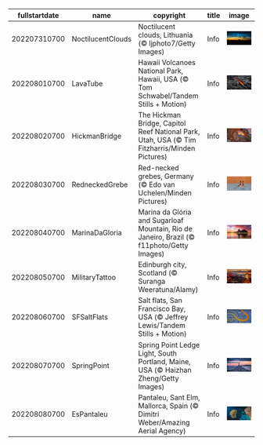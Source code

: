 |fullstartdate|name|copyright|title|image|
|--|--|--|--|--|
202207310700|NoctilucentClouds|Noctilucent clouds, Lithuania (© ljphoto7/Getty Images)|Info|![](/en-AU/2022/08/202207310700NoctilucentClouds.jpg)|
202208010700|LavaTube|Hawaii Volcanoes National Park, Hawaii, USA (© Tom Schwabel/Tandem Stills + Motion)|Info|![](/en-AU/2022/08/202208010700LavaTube.jpg)|
202208020700|HickmanBridge|The Hickman Bridge, Capitol Reef National Park, Utah, USA (© Tim Fitzharris/Minden Pictures)|Info|![](/en-AU/2022/08/202208020700HickmanBridge.jpg)|
202208030700|RedneckedGrebe|Red-necked grebes, Germany (© Edo van Uchelen/Minden Pictures)|Info|![](/en-AU/2022/08/202208030700RedneckedGrebe.jpg)|
202208040700|MarinaDaGloria|Marina da Glória and Sugarloaf Mountain, Rio de Janeiro, Brazil (© f11photo/Getty Images)|Info|![](/en-AU/2022/08/202208040700MarinaDaGloria.jpg)|
202208050700|MilitaryTattoo|Edinburgh city, Scotland (© Suranga Weeratuna/Alamy)|Info|![](/en-AU/2022/08/202208050700MilitaryTattoo.jpg)|
202208060700|SFSaltFlats|Salt flats, San Francisco Bay, USA (© Jeffrey Lewis/Tandem Stills + Motion)|Info|![](/en-AU/2022/08/202208060700SFSaltFlats.jpg)|
202208070700|SpringPoint|Spring Point Ledge Light, South Portland, Maine, USA (© Haizhan Zheng/Getty Images)|Info|![](/en-AU/2022/08/202208070700SpringPoint.jpg)|
202208080700|EsPantaleu|Pantaleu, Sant Elm, Mallorca, Spain (© Dimitri Weber/Amazing Aerial Agency)|Info|![](/en-AU/2022/08/202208080700EsPantaleu.jpg)|
